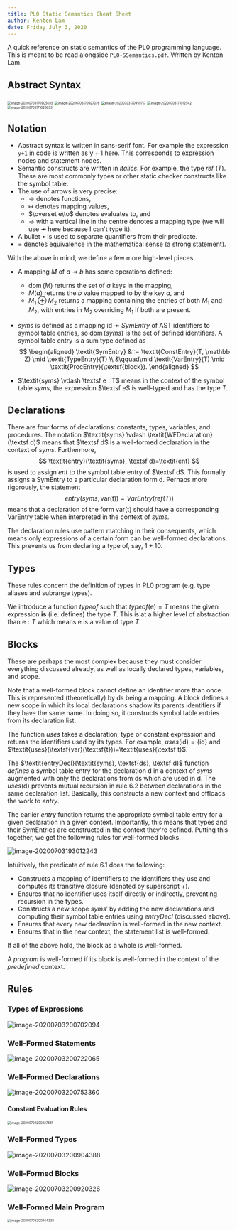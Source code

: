 ```yaml
---
title: PL0 Static Semantics Cheat Sheet
author: Kenton Lam
date: Friday July 3, 2020
---
```


A quick reference on static semantics of the PL0 programming language. This is meant to be read alongside `PL0-SSemantics.pdf`. Written by Kenton Lam.

## Abstract Syntax

<img src="assets/image-20200703170905035.png" alt="image-20200703170905035" style="zoom:50%;" />

<img src="assets/image-20200703170927076.png" alt="image-20200703170927076" style="zoom:50%;" />

<img src="assets/image-20200703170959717.png" alt="image-20200703170959717" style="zoom:50%;" />

<img src="assets/image-20200703171012542.png" alt="image-20200703171012542" style="zoom:50%;" />

<img src="assets/image-20200703171023633.png" alt="image-20200703171023633" style="zoom:50%;" />

## Notation

- Abstract syntax is written in sans-serif font. For example the expression `y+1` in code is written as $\textsf {y} + 1$ here. This corresponds to expression nodes and statement nodes.
- Semantic constructs are written in $\textit{italics}$. For example, the type $\operatorname{\textit{ref}}\,(T)$. These are most commonly types or other static checker constructs like the symbol table.
- The use of arrows is very precise:
  - $\to$ denotes functions,
  - $\mapsto$ denotes mapping values, 
  - $\overset e\to$ denotes evaluates to, and
  - $\to$ with a vertical line in the centre denotes a mapping type (we will use $\twoheadrightarrow$ here because I can't type it).
- A bullet $\bullet$ is used to separate quantifiers from their predicate.
- $=$ denotes equivalence in the mathematical sense (a strong statement).

With the above in mind, we define a few more high-level pieces.

- A mapping $M$ of $a \twoheadrightarrow b$ has some operations defined:

  - $\operatorname*{dom}(M)$ returns the set of $a$ keys in the mapping, 
  - $M(a)$ returns the $b$ value mapped to by the key $a$, and
  - $M_1 \oplus M_2$ returns a mapping containing the entries of both $M_1$ and $M_2$, with entries in $M_2$ overriding $M_1$ if both are present.

- $\textit{syms}$ is defined as a mapping $\textsf{id} \twoheadrightarrow \textit{SymEntry}$ of AST identifiers to symbol table entries, so $\operatorname*{dom}(\textit{syms})$ is the set of defined identifiers. A symbol table entry is a sum type defined as
  $$
  \begin{aligned}
  \textit{SymEntry} &::= \textit{ConstEntry}(T, \mathbb Z) \mid \textit{TypeEntry}(T) \\
&\qquad\mid \textit{VarEntry}(T) \mid \textit{ProcEntry}(\textsf{block}).
  \end{aligned}
  $$
  
- $\textit{syms} \vdash \textsf e : T$ means in the context of the symbol table $\textit{syms}$, the expression $\textsf e$ is well-typed and has the type $T$.

## Declarations

There are four forms of declarations: constants, types, variables, and procedures. The notation $\textit{syms} \vdash \textit{WFDeclaration}(\textsf d)$ means that $\textsf d$ is a well-formed declaration in the context of $\textit{syms}$. Furthermore,
$$
\textit{entry}(\textit{syms}, \textsf d)=\textit{ent}
$$
is used to assign $\textit{ent}$ to the symbol table entry of $\textsf d$. This formally assigns a SymEntry to a particular declaration form $\textsf{d}$. Perhaps more rigorously, the statement
$$
\textit{entry}(\textit{syms}, \textsf{var}(\textsf{t})) = \textit{VarEntry}(\textit{ref}(T))
$$
means that a declaration of the form $\textsf{var}(\textsf{t})$ should have a corresponding VarEntry table when interpreted in the context of $\textit{syms}$. 

The declaration rules use pattern matching in their consequents, which means only expressions of a certain form can be well-formed declarations. This prevents us from declaring a type of, say, $1+10$.

## Types

These rules concern the definition of types in PL0 program (e.g. type aliases and subrange types). 

We introduce a function $\textit{typeof}$ such that $\textit{typeof}(\textsf{e}) =T$ means the given expression **is** (i.e. defines) the type $T$. This is at a higher level of abstraction than $\textsf{e} : T$ which means $\textsf{e}$ is a value of type $T$.

## Blocks

These are perhaps the most complex because they must consider everything discussed already, as well as locally declared types, variables, and scope.

Note that a well-formed block cannot define an identifier more than once. This is represented (theoretically) by $\textsf{ds}$ being a mapping. A block defines a new scope in which its local declarations shadow its parents identifiers if they have the same name. In doing so, it constructs symbol table entries from its declaration list.

The function $\textit{uses}$ takes a declaration, type or constant expression and returns the identifiers used by its types. For example, $\textit{uses}(\textsf{id})=\{\textsf{id}\}$ and $\textit{uses}(\textsf{var}(\textsf{t}))=\textit{uses}(\textsf t)$.

The $\textit{entryDecl}(\textit{syms}, \textsf{ds}, \textsf d)$ function _defines_ a symbol table entry for the declaration $\textsf{d}$ in a context of $\textit{syms}$ augmented with only the declarations from $\textsf{ds}$ which are used in $\textsf{d}$. The $\textit{uses}(\textsf{d})$ prevents mutual recursion in rule 6.2 between declarations in the same declaration list. Basically, this constructs a new context and offloads the work to $\textit{entry}$.

The earlier $\textit{entry}$ function returns the appropriate symbol table entry for a given declaration in a given context. Importantly, this means that types and their SymEntries are constructed in the context they're defined. Putting this together, we get the following rules for well-formed blocks.

![image-20200703193012243](assets/image-20200703193012243.png)

Intuitively, the predicate of rule 6.1 does the following:

- Constructs a mapping of identifiers to the identifiers they use and computes its transitive closure (denoted by superscript $+$).
- Ensures that no identifier uses itself directly or indirectly, preventing recursion in the types.
- Constructs a new scope $\textit{syms}'$ by adding the new declarations and computing their symbol table entries using $\textit{entryDecl}$ (discussed above).
- Ensures that every new declaration is well-formed in the new context.
- Ensures that in the new context, the statement list is well-formed.

If all of the above hold, the block as a whole is well-formed.

A _program_ is well-formed if its block is well-formed in the context of the $\textit{predefined}$ context.

## Rules

### Types of Expressions

![image-20200703200702094](assets/image-20200703200702094.png)

### Well-Formed Statements

![image-20200703200722065](assets/image-20200703200722065.png)

### Well-Formed Declarations

![image-20200703200753360](assets/image-20200703200753360.png)

#### Constant Evaluation Rules

<img src="assets/image-20200703200827441.png" alt="image-20200703200827441" style="zoom:50%;" />

### Well-Formed Types

![image-20200703200904388](assets/image-20200703200904388.png)

### Well-Formed Blocks

![image-20200703200920326](assets/image-20200703200920326.png)

### Well-Formed Main Program

<img src="assets/image-20200703200944338.png" alt="image-20200703200944338" style="zoom:50%;" />






